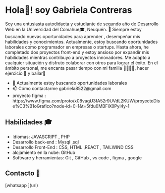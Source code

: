 <h1>Hola👋! soy Gabriela Contreras </h1>

Soy una entusiasta autodidacta y estudiante de segundo año de Desarrollo Web en la Universidad del Comahue🎓, Neuquén. 🚀 Siempre estoy buscando nuevas oportunidades para aprender , desempeñar mis habilidades y conocimientos. Actualmente, estoy buscando oportunidades laborales como programador en empresas o startups.
Hasta ahora, he completado dos proyectos front-end y estoy ansioso por expandir mis habilidades mientras contribuyo a proyectos innovadores.  Me adapto a cualquier situación y disfruto colaborar con otros para lograr el éxito. 
En el ámbito personal, me encanta pasar tiempo con mi familia 👨‍👩‍👧‍👧, hacer ejercicio 💪 y bailar💃

<ul>
	<li>
		🔭 Actualmente estoy buscando oportunidades laborales
	</li>
	<li>
      		📫 Cómo contactarme gabriela8522@gmail.com 
	</li>
	<li>
		proyecto figma : https://www.figma.com/proto/x08vagU3fA52r9UVdL2KUW/proyectoDise%C3%B1oGrafico?node-id=0-1&t=5fdu0MBFiX0Pyl4y-1
	</li>
</ul>

<h2>Habilidades 🎓</h2>

<ul>
	<li>Idiomas: JAVASCRIPT  , PHP</li>
 <li>Desarrollo back-end : Mysql ,sql </li>
 <li>
	 Desarrollo Front-End : CSS, HTML ,REACT , TAILWIND CSS
 </li>
 <li>
	 alojamiento en la nube: GitHub
 </li>
 <li>Software y herramientas: Git , GitHub , vs code , figma , google</li>
</ul>

<h2>Contacto 🤝</h2>
[<a src="https://api.whatsapp.com/send?phone=+542995954317&text=<span>Hola ! me gustaria contactarte para .....</span>">whatsapp
</a>](url)






